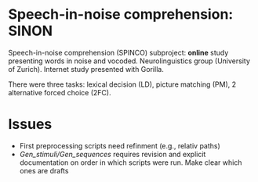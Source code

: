# Speech-in-noise comprehension: SINON
Speech-in-noise comprehension (SPINCO) subproject: **online** study presenting words in noise and vocoded. Neurolinguistics group (University of Zurich). Internet study presented with Gorilla. 

There were three tasks: lexical decision (LD), picture matching (PM), 2 alternative forced choice (2FC). 


# Issues

- First preprocessing scripts need refinment (e.g., relativ paths) 
- *Gen_stimuli/Gen_sequences* requires revision and explicit documentation on order in which scripts were run. Make clear which ones are drafts

